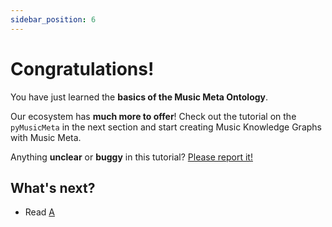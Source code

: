 ```yaml
---
sidebar_position: 6
---
```


# Congratulations!

You have just learned the **basics of the Music Meta Ontology**.

Our ecosystem has **much more to offer**! Check out the tutorial on the `pyMusicMeta` in the next section and start creating Music Knowledge Graphs with Music Meta.


Anything **unclear** or **buggy** in this tutorial? [Please report it!](www.github.com)

## What's next?

- Read [A](https://docusaurus.io/)
